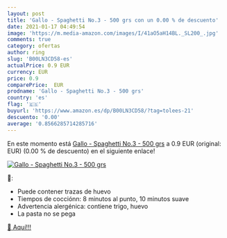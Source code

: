 ```yaml
---
layout: post
title: 'Gallo - Spaghetti No.3 - 500 grs con un 0.00 % de descuento'
date: 2021-01-17 04:49:54
image: 'https://m.media-amazon.com/images/I/41aO5aH14BL._SL200_.jpg'
comments: true
category: ofertas
author: ring
slug: 'B00LN3CD58-es'
actualPrice: 0.9 EUR
currency: EUR
price: 0.9
comparePrice:  EUR
prodname: 'Gallo - Spaghetti No.3 - 500 grs'
country: 'es'
flag: '🇪🇸'
buyurl: 'https://www.amazon.es/dp/B00LN3CD58/?tag=tolees-21'
descuento: '0.00'
average: '0.8566285714285716'
---
```


En este momento está [Gallo - Spaghetti No.3 - 500 grs](https://www.amazon.es/dp/B00LN3CD58/?tag=tolees-21) a 0.9 EUR (original:  EUR) (0.00 %  de descuento) en el siguiente enlace!

[![Gallo - Spaghetti No.3 - 500 grs](https://m.media-amazon.com/images/I/41aO5aH14BL._SL200_.jpg)](https://www.amazon.es/dp/B00LN3CD58/?tag=tolees-21)

🔎:

- Puede contener trazas de huevo
- Tiempos de cocciónn: 8 minutos al punto, 10 minutos suave
- Advertencia alergénica: contiene trigo, huevo
- La pasta no se pega

[🛒 Aquí!!!](https://www.amazon.es/dp/B00LN3CD58/?tag=tolees-21)
